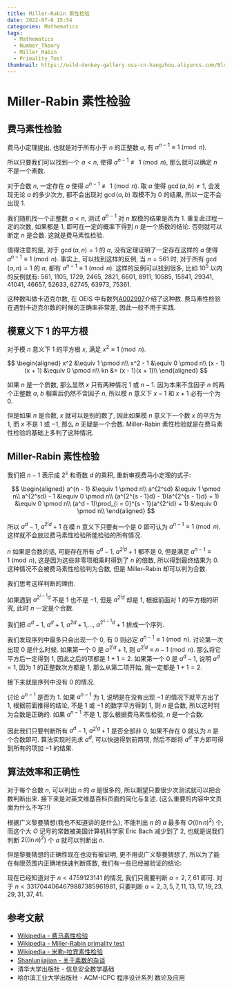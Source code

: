 ```yaml
---
title: Miller-Rabin 素性检验
date: 2022-07-6 15:54
categories: Mathematics
tags:
  - Mathematics
  - Number_Theory
  - Miller_Rabin
  - Primality_Test
thumbnail: https://wild-donkey-gallery.oss-cn-hangzhou.aliyuncs.com/BlogImg/Photo10.jpg
---
```


# Miller-Rabin 素性检验

## 费马素性检验

费马小定理提出, 也就是对于所有小于 $n$ 的正整数 $a$, 有 $a^{n - 1} \equiv 1 \pmod n$.

所以只要我们可以找到一个 $a < n$, 使得 $a^{n - 1} \not\equiv 1 \pmod n$, 那么就可以确定 $n$ 不是一个素数.

对于合数 $n$, 一定存在 $a$ 使得 $a^{n - 1} \not\equiv 1 \pmod n$. 取 $a$ 使得 $\gcd(a, b) \neq 1$, 会发现无论 $a$ 的多少次方, 都不会出现对 $\gcd(a, b)$ 取模不为 $0$ 的结果, 所以一定不会出现 $1$.

我们随机找一个正整数 $a < n$, 测试 $a^{n - 1}$ 对 $n$ 取模的结果是否为 $1$. 重复此过程一定的次数, 如果都是 $1$, 即可在一定的概率下得到 $n$ 是一个质数的结论. 否则就可以断定 $n$ 是合数. 这就是费马素性检验.

值得注意的是, 对于 $\gcd(a, n) = 1$ 的 $a$, 没有定理证明了一定存在这样的 $a$ 使得 $a^{n - 1} \equiv 1 \pmod n$. 事实上, 可以找到这样的反例, 当 $n = 561$ 时, 对于所有 $\gcd(a, n) = 1$ 的 $a$, 都有 $a^{n - 1} \equiv 1 \pmod n$. 这样的反例可以找到很多, 比如 $10^5$ 以内的反例就有: $561$, $1105$, $1729$, $2465$, $2821$, $6601$, $8911$, $10585$, $15841$, $29341$, $41041$, $46657$, $52633$, $62745$, $63973$, $75361$.

这种数叫做卡迈克尔数, 在 OEIS 中有数列[A002997](https://oeis.org/A002997)介绍了这种数. 费马素性检验在遇到卡迈克尔数的时候的正确率非常差, 因此一般不用于实践.

## 模意义下 $1$ 的平方根

对于模 $n$ 意义下 $1$ 的平方根 $x$, 满足 $x^2 \equiv 1 \pmod n$.

$$
\begin{aligned}
x^2 &\equiv 1 \pmod n\\
x^2 - 1 &\equiv 0 \pmod n\\
(x - 1)(x + 1) &\equiv 0 \pmod n\\
kn &= (x - 1)(x + 1)\\
\end{aligned}
$$

如果 $n$ 是一个质数, 那么显然 $x$ 只有两种情况 $1$ 或 $n - 1$. 因为本来不含因子 $n$ 的两个正整数 $a$, $b$ 相乘后仍然不含因子 $n$, 所以模 $n$ 意义下 $x - 1$ 和 $x + 1$ 必有一个为 $0$.

但是如果 $n$ 是合数, $x$ 就可以是别的数了, 因此如果模 $n$ 意义下一个数 $x$ 的平方为 $1$, 而 $x$ 不是 $1$ 或 $-1$, 那么 $n$ 无疑是一个合数. Miller-Rabin 素性检验就是在费马素性检验的基础上多判了这种情况.

## Miller-Rabin 素性检验

我们把 $n - 1$ 表示成 $2^s$ 和奇数 $d$ 的乘积, 重新审视费马小定理的式子:

$$
\begin{aligned}
a^{n - 1} &\equiv 1 \pmod n\\
a^{2^sd} &\equiv 1 \pmod n\\
a^{2^sd} - 1 &\equiv 0 \pmod n\\
(a^{2^{s - 1}d} - 1)(a^{2^{s - 1}d} + 1) &\equiv 0 \pmod n\\
(a^d - 1)\prod_{i = 0}^{s - 1}(a^{2^id} + 1) &\equiv 0 \pmod n\\
\end{aligned}
$$

所以 $a^d - 1$, $a^{2^id} + 1$ 在模 $n$ 意义下只要有一个是 $0$ 即可认为 $a^{n - 1} \equiv 1 \pmod n$. 这样就不会放过费马素性检验所能检验的所有情况.

$n$ 如果是合数的话, 可能存在所有 $a^d - 1$, $a^{2^id} + 1$ 都不是 $0$, 但是满足 $a^{n - 1} \equiv 1 \pmod n$, 这是因为这些非零项相乘时得到了 $n$ 的倍数, 所以得到最终结果为 $0$. 这种情况不会被费马素性检验判为合数, 但是 Miller-Rabin 却可以判为合数.

我们思考这样判断的理由.

如果遇到 $a^{2^{i - 1}d}$ 不是 $1$ 也不是 $-1$, 但是 $a^{2^id}$ 却是 $1$, 根据前面对 $1$ 的平方根的研究, 此时 $n$ 一定是个合数.

我们把 $a^d - 1$, $a^d + 1$, $a^{2d} + 1$,..., $a^{2^{s - 1}d} + 1$ 排成一个序列.

我们发现序列中最多只会出现一个 $0$, 有 $0$ 则必定 $a^{n - 1} \equiv 1 \pmod n$. 讨论第一次出现 $0$ 是什么时候. 如果第一个 $0$ 是 $a^{2^id} + 1$, 则 $a^{2^id} \equiv n - 1 \pmod n$. 那么将它平方后一定得到 $1$, 因此之后的项都是 $1 + 1 = 2$. 如果第一个 $0$ 是 $a^d - 1$, 说明 $a^d = 1$, 因为 $1$ 的正整数次方都是 $1$, 那么从第二项开始, 就一定都是 $1 + 1 = 2$.

接下来就是序列中没有 $0$ 的情况.

讨论 $a^{n - 1}$ 是否为 $1$. 如果 $a^{n - 1}$ 为 $1$, 说明是在没有出现 $-1$ 的情况下就平方出了 $1$, 根据前面推得的结论, 不是 $1$ 或 $-1$ 的数字平方得到 $1$, 则 $n$ 是合数, 所以这时判为合数是正确的. 如果 $a^{n - 1}$ 不是 $1$, 那么根据费马素性检验, $n$ 是一个合数.

因此我们只要判断所有 $a^d - 1$, $a^{2^id} + 1$ 是否全部非 $0$, 如果不存在 $0$ 就认为 $n$ 是个合数即可. 算法实现时先求 $a^d$, 可以快速得到前两项, 然后不断将 $a^d$ 平方即可得到所有的项加 $-1$ 的结果.

## 算法效率和正确性

对于每个合数 $n$, 可以判出 $n$ 的 $a$ 是很多的, 所以期望只要很少次测试就可以把合数判断出来. 接下来是对英文维基百科页面的简化与复述. (这么重要的内容中文页面为什么不写?!)

根据广义黎曼猜想(我也不知道讲的是什么), 不能判出 $n$ 的 $a$ 最多有 $O((\ln n)^2)$ 个, 而这个大 $O$ 记号的常数被美国计算机科学家 Eric Bach 减少到了 $2$, 也就是说我们判断 $2((\ln n)^2)$ 个 $a$ 就可以判断出 $n$.

但是黎曼猜想的正确性现在也没有被证明, 更不用说广义黎曼猜想了, 所以为了能在有限范围内正确地快速判断质数, 我们有一些已经被验证的结论:

现在已经知道对于 $n < 4759123141$ 的情况, 我们只需要判断 $a = {2, 7, 61}$ 即可. 对于 $n < 3317044064679887385961981$, 只要判断 $a = {2, 3, 5, 7, 11, 13, 17, 19, 23, 29, 31, 37, 41}$.

## 参考文献

- [Wikipedia - 费马素性检验](https://zh.wikipedia.org/wiki/%E8%B4%B9%E9%A9%AC%E7%B4%A0%E6%80%A7%E6%A3%80%E9%AA%8C)
- [Wikipedia - Miller-Rabin primality test](https://en.wikipedia.org/wiki/Miller%E2%80%93Rabin_primality_test)
- [Wikipedia - 米勒-拉宾素性检验](https://zh.wikipedia.org/wiki/%E7%B1%B3%E5%8B%92-%E6%8B%89%E5%AE%BE%E6%A3%80%E9%AA%8C)
- [Shanlunjiajian - 关于素数的杂谈](https://shanlunjiajian.github.io/2021/11/03/primes/)
- 清华大学出版社 - 信息安全数学基础
- 哈尔滨工业大学出版社 - ACM-ICPC 程序设计系列 数论及应用